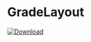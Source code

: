 # GradeLayout
[ ![Download](https://api.bintray.com/packages/luodijackshen/gradelayout-maven/GradeLayout/images/download.svg) ](https://bintray.com/luodijackshen/gradelayout-maven/GradeLayout/_latestVersion)
